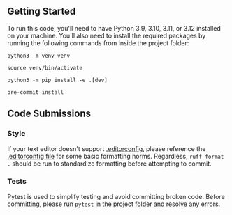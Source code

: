 ## Getting Started

To run this code, you'll need to have Python 3.9, 3.10, 3.11, or 3.12 installed on your machine. You'll also need to
install the required packages by running the following commands from inside the project folder:

```shell
python3 -m venv venv
```
```shell
source venv/bin/activate
```
```shell
python3 -m pip install -e .[dev]
```
```shell
pre-commit install
```

## Code Submissions

### Style

If your text editor doesn't support [.editorconfig](https://editorconfig.org/), please reference the [.editorconfig file](.editorconfig) for some basic formatting norms.
Regardless, `ruff format .` should be run to standardize formatting before attempting to commit.

### Tests

Pytest is used to simplify testing and avoid committing broken code. Before committing, please run `pytest` in the project folder and resolve any errors.

